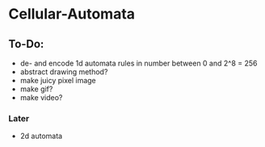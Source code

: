 # Cellular-Automata

## To-Do:
* de- and encode 1d automata rules in number between 0 and 2^8 = 256
* abstract drawing method?
* make juicy pixel image
* make gif? 
* make video?


### Later
* 2d automata